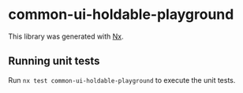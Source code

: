 # common-ui-holdable-playground

This library was generated with [Nx](https://nx.dev).

## Running unit tests

Run `nx test common-ui-holdable-playground` to execute the unit tests.
